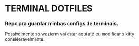 # TERMINAL DOTFILES

### Repo pra guardar minhas configs de terminais.

Possivelmente só wezterm vai estar aqui até eu modificar o kitty consideravelmente.
